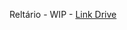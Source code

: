 Reltário - WIP - [Link Drive](https://docs.google.com/a/cin.ufpe.br/document/d/1UVUS9ArwM5m6lHPmpbQmin-uKdeNtkkBop6kcb3jox4/edit?usp=sharing)
